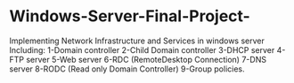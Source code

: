 # Windows-Server-Final-Project-
Implementing Network Infrastructure and Services in windows server Including:
1-Domain controller 
2-Child Domain controller 
3-DHCP server 
4-FTP server 
5-Web server 
6-RDC (RemoteDesktop Connection) 
7-DNS server 
8-RODC (Read only Domain Controller) 
9-Group policies.
